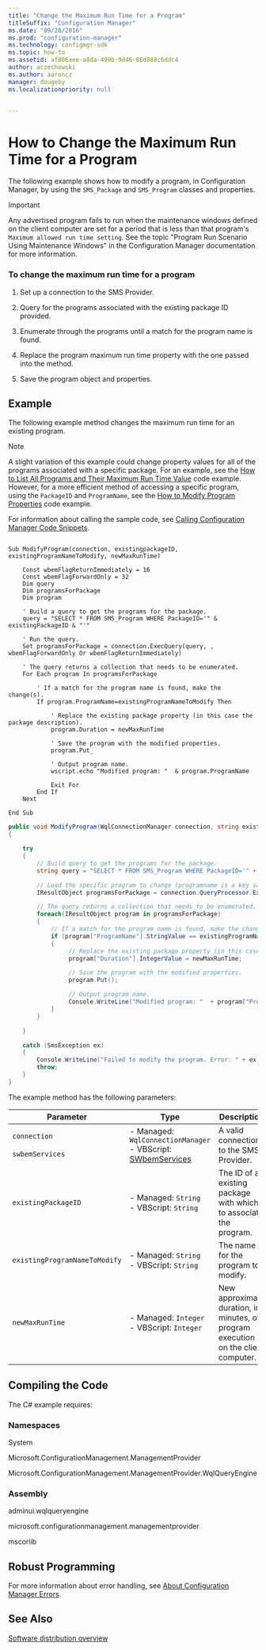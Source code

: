```yaml
---
title: "Change the Maximum Run Time for a Program"
titleSuffix: "Configuration Manager"
ms.date: "09/20/2016"
ms.prod: "configuration-manager"
ms.technology: configmgr-sdk
ms.topic: how-to
ms.assetid: af806aee-a8da-499b-9d46-86d888c6ddc4
author: aczechowski
ms.author: aaroncz
manager: dougeby
ms.localizationpriority: null


---
```

# How to Change the Maximum Run Time for a Program
The following example shows how to modify a program, in Configuration Manager, by using the `SMS_Package` and `SMS_Program` classes and properties.  

> [!IMPORTANT]
>  Any advertised program fails to run when the maintenance windows defined on the client computer are set for a period that is less than that program's `Maximum allowed run time setting`. See the topic "Program Run Scenario Using Maintenance Windows" in the Configuration Manager documentation for more information.  

### To change the maximum run time for a program  

1.  Set up a connection to the SMS Provider.  

2.  Query for the programs associated with the existing package ID provided.  

3.  Enumerate through the programs until a match for the program name is found.  

4.  Replace the program maximum run time property with the one passed into the method.  

5.  Save the program object and properties.  

## Example  
 The following example method changes the maximum run time for an existing program.  

> [!NOTE]
>  A slight variation of this example could change property values for all of the programs associated with a specific package. For an example, see the [How to List All Programs and Their Maximum Run Time Value](../../../../develop/core/servers/configure/how-to-list-all-programs-and-their-maximum-run-time-value.md) code example. However, for a more efficient method of accessing a specific program, using the `PackageID` and `ProgramName`, see the [How to Modify Program Properties](../../../../develop/core/servers/configure/how-to-modify-program-properties.md) code example.  

 For information about calling the sample code, see [Calling Configuration Manager Code Snippets](../../../../develop/core/understand/calling-code-snippets.md).  

```vbs  

Sub ModifyProgram(connection, existingpackageID, existingProgramNameToModify, newMaxRunTime)  

    Const wbemFlagReturnImmediately = 16  
    Const wbemFlagForwardOnly = 32  
    Dim query  
    Dim programsForPackage  
    Dim program  

    ' Build a query to get the programs for the package.   
    query = "SELECT * FROM SMS_Program WHERE PackageID='" & existingPackageID & "'"  

    ' Run the query.  
    Set programsForPackage = connection.ExecQuery(query, , wbemFlagForwardOnly Or wbemFlagReturnImmediately)  

    ' The query returns a collection that needs to be enumerated.  
    For Each program In programsForPackage       

        ' If a match for the program name is found, make the change(s).  
        If program.ProgramName=existingProgramNameToModify Then  

            ' Replace the existing package property (in this case the package description).  
            program.Duration = newMaxRunTime  

            ' Save the program with the modified properties.  
            program.Put_  

            ' Output program name.  
            wscript.echo "Modified program: "  & program.ProgramName  

            Exit For  
        End If  
    Next  

End Sub  
```  

```c#  
public void ModifyProgram(WqlConnectionManager connection, string existingPackageID, string existingProgramNameToModify, int newMaxRunTime)  
{  

    try  
    {  
        // Build query to get the programs for the package.  
        string query = "SELECT * FROM SMS_Program WHERE PackageID='" + existingPackageID + "'";  

        // Load the specific program to change (programname is a key value and must be unique).  
        IResultObject programsForPackage = connection.QueryProcessor.ExecuteQuery(query);  

        // The query returns a collection that needs to be enumerated.  
        foreach(IResultObject program in programsForPackage)       
        {  
            // If a match for the program name is found, make the change(s).  
            if (program["ProgramName"].StringValue == existingProgramNameToModify)  
            {                      
                 // Replace the existing package property (in this case the package description).  
                 program["Duration"].IntegerValue = newMaxRunTime;  

                 // Save the program with the modified properties.  
                 program.Put();  

                 // Output program name.  
                 Console.WriteLine("Modified program: "  + program["ProgramName"].StringValue);  
            }  
        }  

    }  

    catch (SmsException ex)  
    {  
        Console.WriteLine("Failed to modify the program. Error: " + ex.Message);  
        throw;  
    }  
}  
```  

 The example method has the following parameters:  

|Parameter|Type|Description|  
|---------------|----------|-----------------|  
|`connection`<br /><br /> `swbemServices`|-   Managed: `WqlConnectionManager`<br />-   VBScript: [SWbemServices](/windows/win32/wmisdk/swbemservices)|A valid connection to the SMS Provider.|  
|`existingPackageID`|-   Managed: `String`<br />-   VBScript: `String`|The ID of an existing package with which to associate the program.|  
|`existingProgramNameToModify`|-   Managed: `String`<br />-   VBScript: `String`|The name for the program to modify.|  
|`newMaxRunTime`|-   Managed: `Integer`<br />-   VBScript: `Integer`|New approximate duration, in minutes, of program execution on the client computer.|  

## Compiling the Code  
 The C# example requires:  

### Namespaces  
 System  

 Microsoft.ConfigurationManagement.ManagementProvider  

 Microsoft.ConfigurationManagement.ManagementProvider.WqlQueryEngine  

### Assembly  
 adminui.wqlqueryengine  

 microsoft.configurationmanagement.managementprovider  

 mscorlib  

## Robust Programming  
 For more information about error handling, see [About Configuration Manager Errors](../../../../develop/core/understand/about-configuration-manager-errors.md).  

## See Also  
 [Software distribution overview](software-distribution-overview.md)
